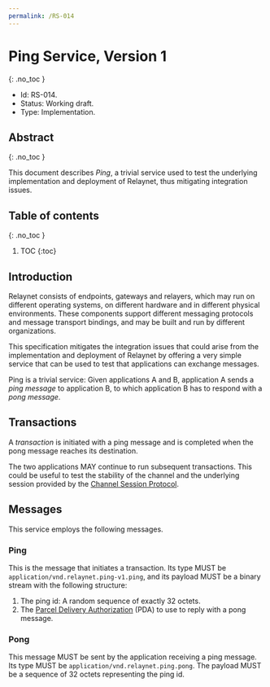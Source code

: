```yaml
---
permalink: /RS-014
---
```

# Ping Service, Version 1
{: .no_toc }

- Id: RS-014.
- Status: Working draft.
- Type: Implementation.

## Abstract
{: .no_toc }

This document describes _Ping_, a trivial service used to test the underlying implementation and deployment of Relaynet, thus mitigating integration issues.

## Table of contents
{: .no_toc }

1. TOC
{:toc}

## Introduction

Relaynet consists of endpoints, gateways and relayers, which may run on different operating systems, on different hardware and in different physical environments. These components support different messaging protocols and message transport bindings, and may be built and run by different organizations.

This specification mitigates the integration issues that could arise from the implementation and deployment of Relaynet by offering a very simple service that can be used to test that applications can exchange messages.

Ping is a trivial service: Given applications A and B, application A sends a _ping message_ to application B, to which application B has to respond with a _pong message_.

## Transactions

A _transaction_ is initiated with a ping message and is completed when the pong message reaches its destination.

The two applications MAY continue to run subsequent transactions. This could be useful to test the stability of the channel and the underlying session provided by the [Channel Session Protocol](rs003-key-agreement.md).

## Messages

This service employs the following messages.

### Ping

This is the message that initiates a transaction. Its type MUST be `application/vnd.relaynet.ping-v1.ping`, and its payload MUST be a binary stream with the following structure:

1. The ping id: A random sequence of exactly 32 octets.
1. The [Parcel Delivery Authorization](rs002-pki.md#parcel-delivery-authorization-pda) (PDA) to use to reply with a pong message.

### Pong

This message MUST be sent by the application receiving a ping message. Its type MUST be `application/vnd.relaynet.ping.pong`. The payload MUST be a sequence of 32 octets representing the ping id.
